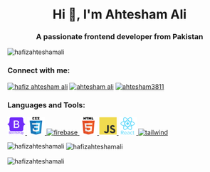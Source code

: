 <h1 align="center">Hi 👋, I'm Ahtesham Ali</h1>
<h3 align="center">A passionate frontend developer from Pakistan</h3>

<p align="left"> <img src="https://komarev.com/ghpvc/?username=hafizahteshamali&label=Profile%20views&color=0e75b6&style=flat" alt="hafizahteshamali" /> </p>

<h3 align="left">Connect with me:</h3>
<p align="left">
<a href="https://linkedin.com/in/hafiz ahtesham ali" target="blank"><img align="center" src="https://raw.githubusercontent.com/rahuldkjain/github-profile-readme-generator/master/src/images/icons/Social/linked-in-alt.svg" alt="hafiz ahtesham ali" height="30" width="40" /></a>
<a href="https://fb.com/ahtesham ali" target="blank"><img align="center" src="https://raw.githubusercontent.com/rahuldkjain/github-profile-readme-generator/master/src/images/icons/Social/facebook.svg" alt="ahtesham ali" height="30" width="40" /></a>
<a href="https://instagram.com/ahtesham3811" target="blank"><img align="center" src="https://raw.githubusercontent.com/rahuldkjain/github-profile-readme-generator/master/src/images/icons/Social/instagram.svg" alt="ahtesham3811" height="30" width="40" /></a>
</p>

<h3 align="left">Languages and Tools:</h3>
<p align="left"> <a href="https://getbootstrap.com" target="_blank" rel="noreferrer"> <img src="https://raw.githubusercontent.com/devicons/devicon/master/icons/bootstrap/bootstrap-plain-wordmark.svg" alt="bootstrap" width="40" height="40"/> </a> <a href="https://www.w3schools.com/css/" target="_blank" rel="noreferrer"> <img src="https://raw.githubusercontent.com/devicons/devicon/master/icons/css3/css3-original-wordmark.svg" alt="css3" width="40" height="40"/> </a> <a href="https://firebase.google.com/" target="_blank" rel="noreferrer"> <img src="https://www.vectorlogo.zone/logos/firebase/firebase-icon.svg" alt="firebase" width="40" height="40"/> </a> <a href="https://www.w3.org/html/" target="_blank" rel="noreferrer"> <img src="https://raw.githubusercontent.com/devicons/devicon/master/icons/html5/html5-original-wordmark.svg" alt="html5" width="40" height="40"/> </a> <a href="https://developer.mozilla.org/en-US/docs/Web/JavaScript" target="_blank" rel="noreferrer"> <img src="https://raw.githubusercontent.com/devicons/devicon/master/icons/javascript/javascript-original.svg" alt="javascript" width="40" height="40"/> </a> <a href="https://reactjs.org/" target="_blank" rel="noreferrer"> <img src="https://raw.githubusercontent.com/devicons/devicon/master/icons/react/react-original-wordmark.svg" alt="react" width="40" height="40"/> </a> <a href="https://tailwindcss.com/" target="_blank" rel="noreferrer"> <img src="https://www.vectorlogo.zone/logos/tailwindcss/tailwindcss-icon.svg" alt="tailwind" width="40" height="40"/> </a> </p>

<p><img align="left" src="https://github-readme-stats.vercel.app/api/top-langs?username=hafizahteshamali&show_icons=true&locale=en&layout=compact" alt="hafizahteshamali" /></p>

<p>&nbsp;<img align="center" src="https://github-readme-stats.vercel.app/api?username=hafizahteshamali&show_icons=true&locale=en" alt="hafizahteshamali" /></p>

<p><img align="center" src="https://github-readme-streak-stats.herokuapp.com/?user=hafizahteshamali&" alt="hafizahteshamali" /></p>
